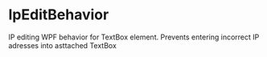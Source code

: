 # IpEditBehavior
IP editing WPF behavior for TextBox element.
Prevents entering incorrect IP adresses into asttached TextBox
